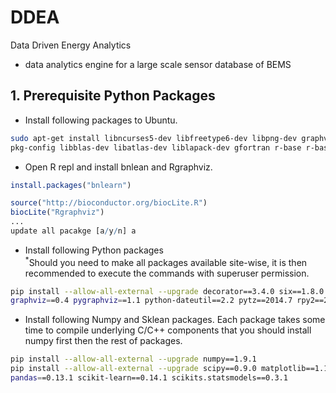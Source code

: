# DDEA
Data Driven Energy Analytics  
-  data analytics engine for a large scale sensor database of BEMS


## 1. Prerequisite Python Packages  

- Install following packages to Ubuntu. 
```sh
sudo apt-get install libncurses5-dev libfreetype6-dev libpng-dev graphviz libgraphviz-dev 
pkg-config libblas-dev libatlas-dev liblapack-dev gfortran r-base r-base-dev python-dev python-pip
```

- Open R repl and install bnlean and Rgraphviz.
```R
install.packages("bnlearn")

source("http://bioconductor.org/biocLite.R")
biocLite("Rgraphviz")
...
update all pacakge [a/y/n] a
```

- Install following Python packages  
<sup>*</sup>Should you need to make all packages available site-wise, it is then recommended to execute the commands with superuser permission.  
```sh
pip install --allow-all-external --upgrade decorator==3.4.0 six==1.8.0 gnureadline==6.3.3 
graphviz==0.4 pygraphviz==1.1 python-dateutil==2.2 pytz==2014.7 rpy2==2.3.10 networkx==1.9
```

- Install following Numpy and Sklean packages. Each package takes some time to compile underlying C/C++ components that you should install numpy first then the rest of packages.
```sh
pip install --allow-all-external --upgrade numpy==1.9.1
pip install --allow-all-external --upgrade scipy==0.9.0 matplotlib==1.1.1 
pandas==0.13.1 scikit-learn==0.14.1 scikits.statsmodels==0.3.1
```
